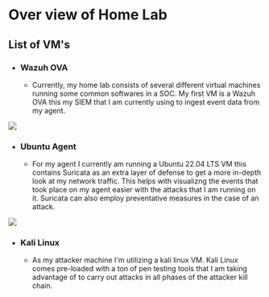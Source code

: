 # Over view of Home Lab
## List of VM's
- ### Wazuh OVA
  - Currently, my home lab consists of several different virtual machines running some common softwares in a SOC. My first VM is a Wazuh OVA this my SIEM that I am currently using to
ingest event data from my agent. 

<img src="https://github.com/user-attachments/assets/30ae1ddc-3804-45fb-8042-4044ba34429a">

- ### Ubuntu Agent
  - For my agent I currently am running a Ubuntu 22.04 LTS VM this contains Suricata as an extra layer of defense to get a more in-depth look at my network traffic. This helps with visualizng the events
that took place on my agent easier with the attacks that I am running on it. Suricata can also employ preventative measures in the case of an attack.

<img src="https://github.com/user-attachments/assets/d2108224-19a2-486d-8565-6d2b9699f58d">

- ### Kali Linux
  - As my attacker machine I'm utilizing a kali linux VM. Kali Linux comes pre-loaded with a ton of pen testing tools that I am taking advantage of to carry out attacks in all phases
    of the attacker kill chain.


